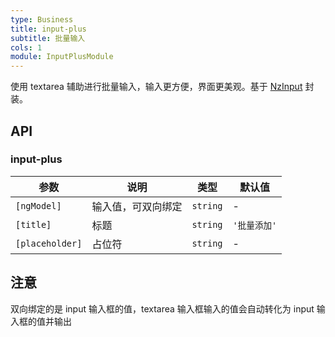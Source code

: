 ```yaml
---
type: Business
title: input-plus
subtitle: 批量输入
cols: 1
module: InputPlusModule
---
```


使用 textarea 辅助进行批量输入，输入更方便，界面更美观。基于 [NzInput](https://ng.ant.design/components/input/zh) 封装。

## API

### input-plus

| 参数            | 说明               | 类型     | 默认值       |
| --------------- | ------------------ | -------- | ------------ |
| `[ngModel]`     | 输入值，可双向绑定 | `string` | -            |
| `[title]`       | 标题               | `string` | `'批量添加'` |
| `[placeholder]` | 占位符             | `string` | -            |

## 注意

双向绑定的是 input 输入框的值，textarea 输入框输入的值会自动转化为 input 输入框的值并输出
